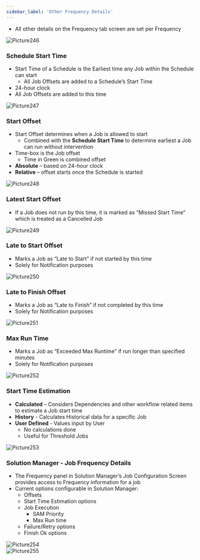 ```yaml
---
sidebar_label: 'Other Frequency Details'
---
```


<!--
<audio controls="controls">
  <source type="audio/mp3" src="audiobasic/OtherFrequencyDetails.mp3"></source>
  <p>Your browser does not support the audio element.</p>
</audio>
-->

* All other details on the Frequency tab screen are set per Frequency

![Picture246](/imgbasic/246.png)

### Schedule Start Time

<!--
<audio controls="controls">
  <source type="audio/mp3" src="audiobasic/ScheduleStartTime.mp3"></source>
  <p>Your browser does not support the audio element.</p>
</audio>
-->

* Start Time of a Schedule is the Earliest time any Job within the Schedule can start
  * All Job Offsets are added to a Schedule’s Start Time
* 24-hour clock
* All Job Offsets are added to this time

![Picture247](/imgbasic/247.png)

### Start Offset

<!--
<audio controls="controls">
  <source type="audio/mp3" src="audiobasic/StartOffset.mp3"></source>
  <p>Your browser does not support the audio element.</p>
</audio>
-->

* Start Offset determines when a Job is allowed to start
  * Combined with the **Schedule Start Time** to determine earliest a Job can run without intervention
* Time-box is the Job offset 
  * Time in Green is combined offset
* **Absolute** – based on 24-hour clock
* **Relative** – offset starts once the Schedule is started

![Picture248](/imgbasic/248.png)

### Latest Start Offset

<!--
<audio controls="controls">
  <source type="audio/mp3" src="audiobasic/LatestStartOffset.mp3"></source>
  <p>Your browser does not support the audio element.</p>
</audio>
-->

* If a Job does not run by this time, it is marked as “Missed Start Time” which is treated as a Cancelled Job

![Picture249](/imgbasic/249.png)

### Late to Start Offset

<!--
<audio controls="controls">
  <source type="audio/mp3" src="audiobasic/LateToStartOffset.mp3"></source>
  <p>Your browser does not support the audio element.</p>
</audio>
-->

* Marks a Job as “Late to Start” if not started by this time
* Solely for Notification purposes

![Picture250](/imgbasic/250.png)

### Late to Finish Offset

<!--
<audio controls="controls">
  <source type="audio/mp3" src="audiobasic/LateToFinishOffset.mp3"></source>
  <p>Your browser does not support the audio element.</p>
</audio>
-->

* Marks a Job as “Late to Finish” if not completed by this time
* Solely for Notification purposes

![Picture251](/imgbasic/251.png)

### Max Run Time 

<!--
<audio controls="controls">
  <source type="audio/mp3" src="audiobasic/MaxRunTime.mp3"></source>
  <p>Your browser does not support the audio element.</p>
</audio>
-->

* Marks a Job as “Exceeded Max Runtime” if run longer than specified minutes
* Solely for Notification purposes

![Picture252](/imgbasic/252.png)

### Start Time Estimation

<!--
<audio controls="controls">
  <source type="audio/mp3" src="audiobasic/StartTimeEstimation.mp3"></source>
  <p>Your browser does not support the audio element.</p>
</audio>
-->

* **Calculated** – Considers Dependencies and other workflow related items to estimate a Job start time
* **History** - Calculates Historical data for a specific Job
* **User Defined** - Values input by User 
  * No calculations done 
  * Useful for Threshold Jobs

![Picture253](/imgbasic/253.png)

### Solution Manager - Job Frequency Details

<!--
<audio controls="controls">
  <source type="audio/mp3" src="audiobasic/SolutionManagerJobFrequencyDetails.mp3"></source>
  <p>Your browser does not support the audio element.</p>
</audio>
-->

* The Frequency panel in Solution Manager’s Job Configuration Screen provides access to Frequency information for a job
* Current options configurable in Solution Manager:
  * Offsets
  * Start Time Estimation options
  * Job Execution
    * SAM Priority
    * Max Run time
  * Failure/Retry options
  * Finish Ok options

![Picture254](/imgbasic/254.png)  
![Picture255](/imgbasic/255.png)  